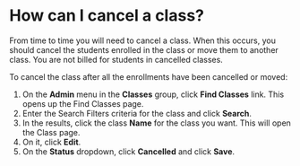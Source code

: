 # How can I cancel a class?

From time to time you will need to cancel a class. When this occurs, you should cancel the students enrolled in the class or move them to another class. You are not billed for students in cancelled classes.

To cancel the class after all the enrollments have been cancelled or moved:
1. On the **Admin** menu in the **Classes** group, click **Find Classes** link. This opens up the Find Classes page. 
1. Enter the Search Filters criteria for the class and click **Search**.
1. In the results, click the class **Name** for the class you want. This will open the Class page. 
1. On it, click **Edit**.
1. On the **Status** dropdown, click **Cancelled** and click **Save**.